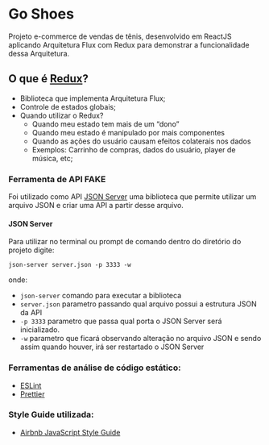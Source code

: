 # Go Shoes

Projeto e-commerce de vendas de tênis, desenvolvido em ReactJS aplicando Arquitetura Flux com Redux para demonstrar a funcionalidade dessa Arquitetura.

## O que é [Redux](https://redux.js.org/)?

- Biblioteca que implementa Arquitetura Flux;
- Controle de estados globais;
- Quando utilizar o Redux?
  - Quando meu estado tem mais de um “dono”
  - Quando meu estado é manipulado por mais componentes
  - Quando as ações do usuário causam efeitos colaterais nos dados
  - Exemplos: Carrinho de compras, dados do usuário, player de música, etc;

### Ferramenta de API FAKE

Foi utilizado como API [JSON Server](https://github.com/typicode/json-server) uma biblioteca que permite utilizar um arquivo JSON e criar uma API a partir desse arquivo.

#### JSON Server

Para utilizar no terminal ou prompt de comando dentro do diretório do projeto digite:

`json-server server.json -p 3333 -w`

onde:

- `json-server` comando para executar a biblioteca
- `server.json` parametro passando qual arquivo possui a estrutura JSON da API
- `-p 3333` parametro que passa qual porta o JSON Server será inicializado.
- `-w` parametro que ficará observando alteração no arquivo JSON e sendo assim quando houver, irá ser restartado o JSON Server

### Ferramentas de análise de código estático:

- [ESLint](https://eslint.org/)
- [Prettier](https://prettier.io/)

### Style Guide utilizada:

- [Airbnb JavaScript Style Guide](https://github.com/airbnb/javascript)
